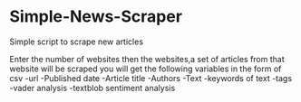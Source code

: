 # Simple-News-Scraper
Simple script to scrape new articles

Enter the number of websites then the websites,a set of articles from that website will be scraped
you will get the following variables in the form of csv
-url
-Published date
-Article title
-Authors
-Text
-keywords of text
-tags
-vader analysis
-textblob sentiment analysis

